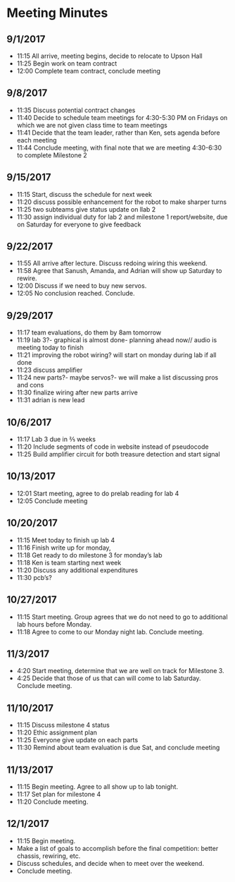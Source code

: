 # Meeting Minutes

## 9/1/2017
- 11:15 All arrive, meeting begins, decide to relocate to Upson Hall
- 11:25 Begin work on team contract
- 12:00 Complete team contract, conclude meeting

## 9/8/2017
- 11:35 Discuss potential contract changes
- 11:40 Decide to schedule team meetings for 4:30-5:30 PM on Fridays on which we are not given class time to team meetings
- 11:41 Decide that the team leader, rather than Ken, sets agenda before each meeting
- 11:44 Conclude meeting, with final note that we are meeting 4:30-6:30 to complete Milestone 2

## 9/15/2017
- 11:15 Start, discuss the schedule for next week
- 11:20 discuss possible enhancement for the robot to make sharper turns
- 11:25 two subteams give status update on llab 2
- 11:30 assign individual duty for lab 2 and milestone 1 report/website, due on Saturday for everyone to give feedback

## 9/22/2017
- 11:55 All arrive after lecture. Discuss redoing wiring this weekend.
- 11:58 Agree that Sanush, Amanda, and Adrian will show up Saturday to rewire.
- 12:00 Discuss if we need to buy new servos.
- 12:05 No conclusion reached. Conclude.

## 9/29/2017
- 11:17 team evaluations, do them by 8am tomorrow
- 11:19 lab 3?- graphical is almost done- planning ahead now// audio is meeting today to finish
- 11:21 improving the robot wiring? will start on monday during lab if all done
- 11:23 discuss amplifier
- 11:24 new parts?- maybe servos?- we will make a list discussing pros and cons
- 11:30 finalize wiring after new parts arrive
- 11:31 adrian is new lead

## 10/6/2017
- 11:17 Lab 3 due in ⅖ weeks
- 11:20 Include segments of code in website instead of pseudocode
- 11:25 Build amplifier circuit for both treasure detection and start signal

## 10/13/2017
- 12:01 Start meeting, agree to do prelab reading for lab 4
- 12:05 Conclude meeting

## 10/20/2017
- 11:15 Meet today to finish up lab 4
- 11:16 Finish write up for monday, 
- 11:18 Get ready to do milestone 3 for monday’s lab
- 11:18 Ken is team starting next week
- 11:20 Discuss any additional expenditures
- 11:30 pcb’s?

## 10/27/2017
- 11:15 Start meeting. Group agrees that we do not need to go to additional lab hours before Monday.
- 11:18 Agree to come to our Monday night lab. Conclude meeting.

## 11/3/2017
- 4:20 Start meeting, determine that we are well on track for Milestone 3.
- 4:25 Decide that those of us that can will come to lab Saturday. Conclude meeting.

## 11/10/2017
- 11:15 Discuss milestone 4 status
- 11:20 Ethic assignment plan
- 11:25 Everyone give update on each parts
- 11:30 Remind about team evaluation is due Sat, and conclude meeting

## 11/13/2017
- 11:15 Begin meeting. Agree to all show up to lab tonight.
- 11:17 Set plan for milestone 4
- 11:20 Conclude meeting.

## 12/1/2017
- 11:15 Begin meeting. 
- Make a list of goals to accomplish before the final competition: better chassis, rewiring, etc.
- Discuss schedules, and decide when to meet over the weekend.
- Conclude meeting.




